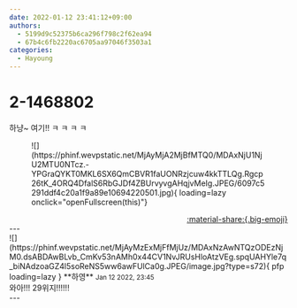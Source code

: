 ```yaml
---
date: 2022-01-12 23:41:12+09:00
authors:
  - 5199d9c52375b6ca296f798c2f62ea94
  - 67b4c6fb2220ac6705aa97046f3503a1
categories:
  - Hayoung
---
```


# 2-1468802

<div class="post-container" markdown="1">
<div class="content-container md-sidebar__scrollwrap" markdown="1">

하냥~ 여기!! ㅋ ㅋ ㅋ ㅋ
<figure markdown="1">
![](https://phinf.wevpstatic.net/MjAyMjA2MjBfMTQ0/MDAxNjU1NjU2MTU0NTcz.-YPGraQYKT0MKL6SX6QmCBVR1faUONRzjcuw4kkTTLQg.Rgcp26tK_4ORQ4DfalS6RbGJDf4ZBUrvyvgAHqjvMeIg.JPEG/6097c5291ddf4c20a1f9a89e10694220501.jpg){ loading=lazy onclick="openFullscreen(this)"}
</figure>


</div>
</div>

<div style="text-align: right;" markdown="1">
<a href="https://weverse.io/fromis9/fanpost/2-1468802" style="text-align: right;">:material-share:{.big-emoji}</a>
</div>
---

<div class="comments-container md-sidebar__scrollwrap" markdown="1">
<div class="comment" markdown="1">
<div class='id-container' markdown="1">
![](https://phinf.wevpstatic.net/MjAyMzExMjFfMjUz/MDAxNzAwNTQzODEzNjM0.dsABDAwBLvb_CmKv53nAMh0x44CV1NvJRUsHloAtzVEg.spqUAHYle7q_biNAdzoaGZ4l5soReNS5ww6awFUlCa0g.JPEG/image.jpg?type=s72){ pfp loading=lazy }
**<span class="artist">하영</span>** <small>Jan 12 2022, 23:45</small><br>
</div>
<div class='comment-body' markdown="1">
와아!!! 29위지!!!!!!
</div>
</div>
</div>
---

